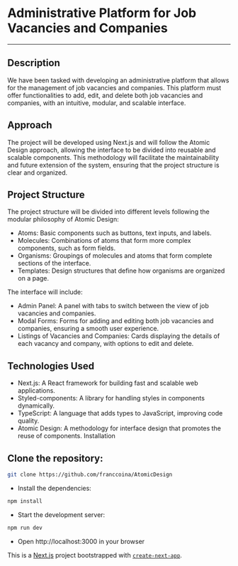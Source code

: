 # Administrative Platform for Job Vacancies and Companies

-------------------------------

## Description
We have been tasked with developing an administrative platform that allows for the management of job vacancies and companies. This platform must offer functionalities to add, edit, and delete both job vacancies and companies, with an intuitive, modular, and scalable interface.

## Approach
The project will be developed using Next.js and will follow the Atomic Design approach, allowing the interface to be divided into reusable and scalable components. This methodology will facilitate the maintainability and future extension of the system, ensuring that the project structure is clear and organized.

## Project Structure
The project structure will be divided into different levels following the modular philosophy of Atomic Design:

- Atoms: Basic components such as buttons, text inputs, and labels.
- Molecules: Combinations of atoms that form more complex components, such as form fields.
- Organisms: Groupings of molecules and atoms that form complete sections of the interface.
- Templates: Design structures that define how organisms are organized on a page.

The interface will include:

- Admin Panel: A panel with tabs to switch between the view of job vacancies and companies.
- Modal Forms: Forms for adding and editing both job vacancies and companies, ensuring a smooth user experience.
- Listings of Vacancies and Companies: Cards displaying the details of each vacancy and company, with options to edit and delete.

## Technologies Used
- Next.js: A React framework for building fast and scalable web applications.
- Styled-components: A library for handling styles in components dynamically.
- TypeScript: A language that adds types to JavaScript, improving code quality.
- Atomic Design: A methodology for interface design that promotes the reuse of components.
Installation

## Clone the repository:

```bash
git clone https://github.com/franccoina/AtomicDesign
```

- Install the dependencies:

```bash
npm install
```

- Start the development server:

```bash
npm run dev
```

- Open http://localhost:3000 in your browser

This is a [Next.js](https://nextjs.org) project bootstrapped with [`create-next-app`](https://nextjs.org/docs/app/api-reference/cli/create-next-app).
